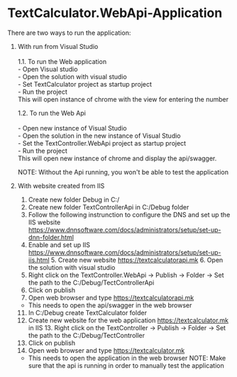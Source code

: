# TextCalculator.WebApi-Application

There are two ways to run the application:

1. With run from Visual Studio<br><br>
	1.1. To run the Web application<br>
	   - Open Visual studio<br>
	   - Open the solution with visual studio<br>
	   - Set TextCalculator project as startup project<br>
           - Run the project<br>
 	   This will open instance of chrome with the view for entering the number<br>

	1.2. To run the Web Api<br><br>
	   - Open new instance of Visual Studio<br>
           - Open the solution in the new instance of Visual Studio<br>
	   - Set the TextController.WebApi project as startup project<br>
	   - Run the project<br> 
	   This will open new instance of chrome and display the api/swagger.
 
	NOTE: Without the Api running, you won't be able to test the application
    	

2. With website created from IIS
	1. Create new folder Debug in C:/ 
	2. Create new folder TextControllerApi in C:/Debug folder
	3. Follow the following instrunction to configure the DNS and set up the IIS website https://www.dnnsoftware.com/docs/administrators/setup/set-up-dnn-folder.html
	4. Enable and set up IIS https://www.dnnsoftware.com/docs/administrators/setup/set-up-iis.html
        5. Create new website https://textcalculatorapi.mk
        6. Open the solution with visual studio
	7. Right click on the TextController.WebApi -> Publish -> Folder -> Set the path to the C:/Debug/TectControllerApi
	8. Click on publish
	9. Open web browser and type https://textcalculatorapi.mk
	- This needs to open the api/swagger in the web browser
	11. In C:/Debug create TextCalculator folder
 	12. Create new website for the web application https://textcalculator.mk in IIS
        13. Right click on the TextController -> Publish -> Folder -> Set the path to the C:/Debug/TectController
	14. Click on publish
	15. Open web browser and type https://textcalculator.mk
	- This needs to open the application in the web browser
	NOTE: Make sure that the api is running in order to manually test the application
